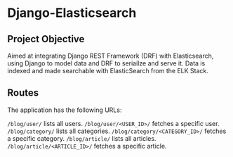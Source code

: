 # Django-Elasticsearch

## Project Objective
Aimed at integrating Django REST Framework (DRF) with Elasticsearch, using Django to model data and DRF to seriailze and serve it. Data is indexed and made searchable with ElasticSearch from the ELK Stack.

## Routes
The application has the following URLs:

`/blog/user/` lists all users.
`/blog/user/<USER_ID>/` fetches a specific user.
`/blog/category/` lists all categories.
`/blog/category/<CATEGORY_ID>/` fetches a specific category.
`/blog/article/` lists all articles.
`/blog/article/<ARTICLE_ID>/` fetches a specific article.
